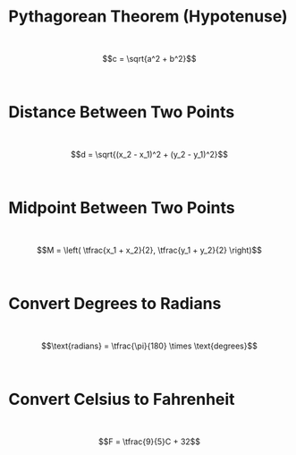 # Pythagorean Theorem (Hypotenuse)

<BR>

```math
c = \sqrt{a^2 + b^2}
```

<BR>

# Distance Between Two Points

<BR>

```math
d = \sqrt{(x_2 - x_1)^2 + (y_2 - y_1)^2}
```

<BR>

# Midpoint Between Two Points

<BR>

```math
M = \left( \tfrac{x_1 + x_2}{2}, \tfrac{y_1 + y_2}{2} \right)
```

<BR>

# Convert Degrees to Radians

<BR>

```math
\text{radians} = \tfrac{\pi}{180} \times \text{degrees}
```

<BR>

# Convert Celsius to Fahrenheit

<BR>

```math
F = \tfrac{9}{5}C + 32
```

<BR>

